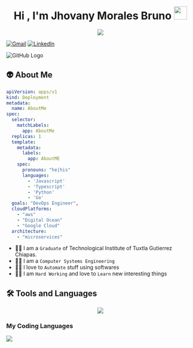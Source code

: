 <h1 align="center">Hi , I'm Jhovany Morales Bruno <img src="https://media.giphy.com/media/hvRJCLFzcasrR4ia7z/giphy.gif" width="35"></h1>
<p align="center">
  <a href="https://github.com/DenverCoder1/readme-typing-svg"><img src="https://readme-typing-svg.herokuapp.com?lines=DevOps+Engineer;Backend+Developer&center=true&width=500&height=50"></a>
</p>

  <a href="mailto:jhovanymb.info@gmail.com"><img img src="https://img.shields.io/badge/gmail-%23EA4335.svg?style=&logo=gmail&logoColor=white" alt="Gmail"/></a>
  <a href="https://www.linkedin.com/in/brunojhovany/"><img src="https://img.shields.io/badge/linkedin-%230A66C2.svg?style=&logo=linkedin&logoColor=white" alt="LinkedIn"/></a>

 ![GitHub Logo](https://raw.githubusercontent.com/halfrost/halfrost/master/icons/header_white_.png)

## :alien: About Me
```yaml
apiVersion: apps/v1
kind: Deployment
metadata:
  name: AboutMe
spec:
  selector:
    matchLabels:
      app: AboutMe
  replicas: 1
  template:
    metadata:
      labels:
        app: AboutME
    spec:
      pronouns: "he|his"
      languages:
        - 'Javascript'
        - 'Typescript'
        - 'Python'
        - 'Go'
  goals: "DevOps Engineer",
  cloudPlatforms:
    - "aws"
    - "Digital Ocean"
    - "Google Cloud"
  architecture: 
    - "microservices"
```

  - :man_student: I am a `Graduate` of Technological Institute of Tuxtla Gutierrez Chiapas.
  - :man_scientist: I am a `Computer Systems Engineering`
  - :man_technologist: I love to `Automate` stuff using softwares
  - :man_office_worker: I am `Hard Working` and love to `Learn` new interesting things

## :hammer_and_wrench: Tools and Languages
<p align="center">
  <a href="https://skillicons.dev">
    <img src="https://skillicons.dev/icons?i=kubernetes,docker,bash,python,go,linux,git,jenkins,grafana,aws,vim,vscode,visualstudio,angular,nestjs,mongodb,firebase,nodejs,express,flask,raspberrypi" />
  </a>
</p>

### My Coding Languages
<img src="https://github-readme-stats.vercel.app/api/top-langs/?username=brunojhovany&theme=algolia"/>

